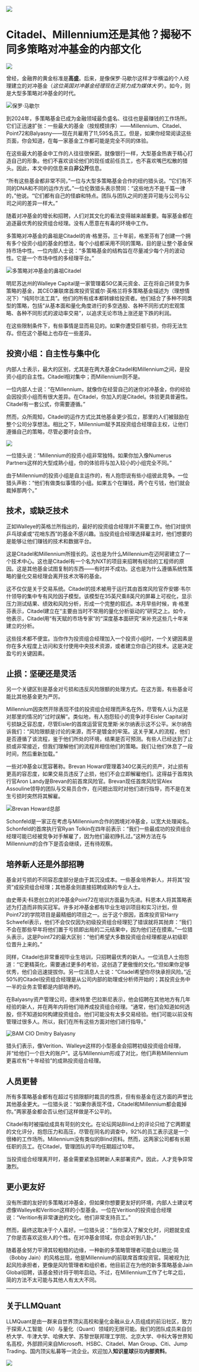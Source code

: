 ![](https://fastly.jsdelivr.net/gh/bucketio/img11@main/2024/10/21/1729466068183-23134fce-3131-4262-b18c-f378d71af4f6.gif)
# Citadel、Millennium还是其他？揭秘不同多策略对冲基金的内部文化
![](https://fastly.jsdelivr.net/gh/bucketio/img9@main/2024/10/20/1729465031968-b3c8959e-1d37-4b8a-91b1-b0b0dfe25143.png)

曾经，金融界的黄金标准是**高盛**。后来，是像保罗·马歇尔这样才华横溢的个人经理建立的对冲基金（*这位英国对冲基金经理现在正努力成为媒体大亨*）。如今，则是大型多策略对冲基金的时代。


![保罗·马歇尔](https://fastly.jsdelivr.net/gh/bucketio/img16@main/2024/11/25/1732559781157-08cf7e2d-9bfd-411c-9a5f-d1cb68ea6578.png)

到2024年，多策略基金已成为金融领域最负盛名、往往也是最赚钱的工作场所。它们正迅速扩张：一些最大的基金（按规模排序）——Millennium、Citadel、Point72和Balyasny——现在共雇用了11,595名员工。但是，如果你经常阅读这些页面，你会知道，在每一家基金工作都可能是完全不同的体验。

在这些最大的基金中工作的人往往很保密。就像银行一样，大型基金热衷于精心打造自己的形象。他们不喜欢谈论他们的现任或前任员工，也不喜欢嘴巴松散的猎头。因此，本文中的信息来自**非公开**信息。

“所有这些基金都非常不同，”一位与大型多策略基金合作的纽约猎头说。“它们有不同的DNA和不同的运作方式。”一位伦敦猎头表示赞同：“这些地方不是千篇一律的，”他说。“它们都有自己的怪癖和特点。团队与团队之间的差异可能与公司与公司之间的差异一样大。”

随着对冲基金的增长和招聘，人们对其文化的看法变得越来越重要。每家基金都在追逐最优秀的投资组合经理。没有人愿意在有毒的环境中工作。

多策略对冲基金的鼻祖是Citadel的肯·格里芬。三十年前，格里芬有了创建一个拥有多个投资小组的基金的想法，每个小组都采用不同的策略，目的是让整个基金保持市场中性。一位内部人士说：“多策略基金的结构旨在尽量减少每个月的波动性。它是一个市场中性的多经理平台。”


![多策略对冲基金的鼻祖Citadel](https://fastly.jsdelivr.net/gh/bucketio/img14@main/2024/11/25/1732559703864-086ea6f2-2ab7-41d5-97b8-40150f062eb3.png)


明尼苏达州的Walleye Capital是一家管理着50亿美元资金、正在将自己转变为多策略的基金，其CEO兼联席首席投资官威尔·英格兰将多策略基金描述为（理想情况下）“纯阿尔法工具”。他们的所有成本都转嫁给投资者。他们结合了多种不同类型的策略，包括“从基本面和量化角度进行的多空选股、各种不同形式的宏观策略、各种不同形式的波动率交易”，以追求无论市场上涨还是下跌的利润。

在这些限制条件下，有些事情是显而易见的。如果你遭受巨额亏损，你将无法生存。但在这个基础上也存在一些差异。

## 投资小组：自主性与集中化

内部人士表示，最大的区别，尤其是在两大基金Citadel和Millennium之间，是投资小组的自主性。Citadel相对集中；而Millennium则不是。

一位内部人士说：“在Millennium，就像你在经营自己的迷你对冲基金，你的经验会因投资小组而有很大差异。在Citadel，你加入的是Citadel。体验更具普遍性。Citadel有一套公式，你需要遵循。”

然而，众所周知，Citadel的运作方式比其他基金更少孤立，那里的人们被鼓励在整个公司分享想法。相比之下，Millennium赋予其投资组合经理自主权，让他们遵循自己的策略，尽管必要时会合作。

![](https://fastly.jsdelivr.net/gh/bucketio/img18@main/2024/11/25/1732559739537-8c0599a5-3321-432d-9d38-278cb080c7e4.png)

一位猎头说：“Millennium的投资小组非常独特。如果你加入像Numerus Partners这样的大型成熟小组，你的体验将与加入较小的小组完全不同。”

由于Millennium的投资小组是自主运作的，有人抱怨说有些小组彼此竞争。一位猎头声称：“他们有做类似事情的小组。如果五个在赚钱，两个在亏钱，他们就会裁掉那两个。”

## 技术，或缺乏技术

正如Walleye的英格兰所指出的，最好的投资组合经理并不需要工作。他们对提供乒乓球桌或“花哨东西”的基金不感兴趣。当投资组合经理选择雇主时，他们想要的是能够让他们赚钱的技术和数据平台。

这是Citadel和Millennium所擅长的。这也是为什么Millennium在迈阿密建立了一个技术中心。这也是Citadel有一个名为NXT的项目来招聘有经验的工程师的原因。这是其他基金试图复制的东西——有时并不成功。这也是为什么遵循系统性策略的量化交易经理会离开技术次等的基金。

这不仅仅是关于交易系统。Citadel的技术被用于运行其由首席风险官乔安娜·韦尔什领导的集中专有风险因子模型。该模型在35英尺乘8英尺的屏幕上可视化，显示压力测试结果、绩效和风险分析，形成一个完整的叙述。本月早些时候，肯·格里芬表示，Citadel建立在“主要由当时不常用的量化分析驱动的”研究之上。如今，他表示，Citadel用“有天赋的市场专家”的“深度基本面研究”来补充这些几十年来建立的分析。

这些技术都不便宜。当你作为投资组合经理加入一个投资小组时，一个关键因素是你在多大程度上访问和支付使用中央技术资源，或者建立你自己的技术。这是决定盈亏的关键因素。

## 止损：坚硬还是灵活

另一个关键区别是基金对亏损和违反风险限额的处理方式。在这方面，有些基金可能比其他基金更为严厉。

Millennium因突然开除表现不佳的投资组合经理而声名在外，尽管有人认为这是对那里的情况的“过时误解”。类似地，有人抱怨较小的竞争对手Eisler Capital对亏损缺乏容忍度，尽管Eisler的首席运营官克里斯·米尔纳表示这不公平。米尔纳告诉我们：“风险限额是讨论的来源，而不是镀金的牢笼。这关乎某人的流程，他们是否遵循了该流程，鉴于他们所处的环境，结果是否可预测。有些人已经达到了止损或非常接近，但我们理解他们的流程并相信他们的策略。我们让他们休息了一段时间，然后重新加载。”

一些对冲基金以宽容著称。Brevan Howard管理着340亿美元的资产，对止损有更高的容忍度，如果交易员违反了止损，他们不会立即解雇他们。这得益于首席执行官Aron Landy是Brevan的前首席风险官。Brevan现任首席风险官Alex Assouline领导的团队与交易员合作，在问题出现时对他们进行指导，而不是在发生亏损时突然将其解雇。


![Brevan Howard总部](https://fastly.jsdelivr.net/gh/bucketio/img13@main/2024/11/25/1732559847361-fc3d6af0-4f9a-4785-b67f-4b884d79b5f0.png)



Schonfeld是一家正在考虑与Millennium合作的困境对冲基金，以宽大处理闻名。Schonfeld的首席执行官Ryan Tolkin在四年前表示：“我们一些最成功的投资组合经理可能已经被竞争对手解雇了，因为他们最初挣扎过。”这种方法在与Millennium的合作下是否会继续，还有待观察。

## 培养新人还是外部招聘

基金对亏损的不同容忍度部分是由于其沉没成本。一些基金培养新人，并将其“投资”成投资组合经理；其他基金则直接招聘成熟的专业人士。

由史蒂夫·科恩创立的对冲基金Point72在培训方面最为先进。科恩本人将其策略表述为打造而非购买冠军。许多对冲基金都有毕业生培训项目和实习计划，但Point72的学院项目是最精细的项目之一。出于这个原因，首席投资官Harry Schwefel表示，他们不会仅仅因为初级投资组合经理犯了错误就将其抛弃：“我们不会在那些早年将他们置于亏损即出局的二元结果中，因为他们还在摸索。”一位猎头表示，这是Point72的最大区别：“他们希望大多数投资组合经理都是从初级职位晋升上来的。”

同样，Citadel也非常重视毕业生培训，只招聘最优秀的新人。一位消息人士抱怨道：“它更精英化，需要通过更多的考验，这创造了更傲慢的文化。”但如果你足够优秀，他们会迅速提拔你。另一位消息人士说：“Citadel希望你尽快承担风险。”近50%的Citadel投资组合经理是从公司内部的助理或分析师开始的；其投资业务中一半的业务主管都是内部培养的。

在Balyasny资产管理公司，德米特里·巴拉斯尼表示，他会招聘在其他地方有几年经验的新人，并在两年内将他们培养成投资组合经理。“通常，他们会知道如何选股，但不知道如何构建投资组合。他们可能没有太多交易经验。他们可能以前没有管理过很多人。所以，我们在所有这些方面对他们进行指导。”


![BAM CIO Dmitry Balyasny](https://fastly.jsdelivr.net/gh/bucketio/img9@main/2024/11/25/1732559906641-9e583451-cabd-4789-8938-9cb02e8571b0.png)


猎头们表示，像Verition、Walleye这样的小型基金会招聘初级投资组合经理，并“给他们一个巨大的账户”。这与Millennium形成了对比，他们声称Millennium更喜欢有“十年经验”的成熟投资组合经理。

## 人员更替

所有多策略基金都有在超过亏损限额时裁员的性质，但有些基金在这方面的声誉比其他基金更大。一位猎头说：“如果你表现不佳，Citadel和Millennium都会裁掉你。”两家基金都会否认他们这样做是不公平的。

Citadel有时被描绘成具有苛刻的文化。在论坛网站Blind上的评论只给了它两颗星的文化评分，抱怨压力和高压，尽管在同名的调查中，92%的员工表示这是一个很棒的工作场所。Millennium没有类似的Blind资料。然而，这两家公司都有长期任职的员工。在Citadel，管理团队的平均任期超过10年。

当投资组合经理离开时，基金需要紧急招聘新人来部署资产。因此，人才竞争异常激烈。

## 更小更友好

没有所谓的友好的多策略对冲基金，但如果你想要更友好的环境，内部人士建议考虑像Walleye和Verition这样的小型基金。一位在Verition的投资组合经理说：“Verition有非常谦逊的文化。他们非常支持员工。”

然而，最终这取决于个人喜好。一位猎头说：“当你深入了解文化时，问题就变成了你是否喜欢这些人的个性。在对冲基金领域，你总会听到八卦。”

随着基金努力平滑其较粗糙的边缘，一种新的多策略管理者可能会以鲍比·简（Bobby Jain）的风格出现，他是Millennium的前联席首席投资官。简被视为比起风险承担者，更像是风险管理者和组织者。他目前正在为他的新多策略基金Jain Global招聘，该基金预计将于明年启动。不过，在Millennium工作了七年之后，简的方法不太可能与其他人有太大不同。

---

## 关于LLMQuant

LLMQuant是由一群来自世界顶尖高校和量化金融从业人员组成的前沿社区，致力于探索人工智能（AI）与量化（Quant）领域的无限可能。我们的团队成员来自剑桥大学、牛津大学、哈佛大学、苏黎世联邦理工学院、北京大学、中科大等世界知名高校，外部顾问来自Microsoft、HSBC、Citadel、Man Group、Citi、Jump Trading、国内顶尖私募等一流企业。欢迎加入**知识星球**获取**内部资料**。


![](https://fastly.jsdelivr.net/gh/bucketio/img18@main/2024/11/25/1732559558614-d948e868-f4e2-4f17-9d6d-d7af1440a312.JPG)
